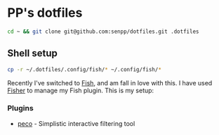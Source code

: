 # PP's dotfiles

```bash
cd ~ && git clone git@github.com:senpp/dotfiles.git .dotfiles
```

## Shell setup

```bash
cp -r ~/.dotfiles/.config/fish/* ~/.config/fish/*
```

Recently I've switched to [Fish](https://fishshell.com/), and am fall in love with this. I have used [Fisher](https://github.com/jorgebucaran/fisher) to manage my Fish plugin. This is my setup:

### Plugins

- [peco](https://github.com/peco/peco) - Simplistic interactive filtering tool
